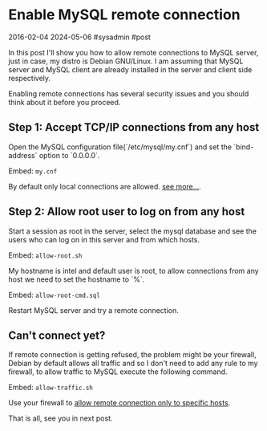 # Enable MySQL remote connection
2016-02-04 2024-05-06 #sysadmin #post

<p>In this post I'll show you how to allow remote connections to MySQL server, just in case, my distro is Debian GNU/Linux. I am assuming that MySQL server and MySQL client are already installed in the server and client side respectively.</p>

<p>Enabling remote connections has several security issues and you should think about it before you proceed. </p>

## Step 1: Accept TCP/IP connections from any host

<p>Open the MySQL configuration file(`/etc/mysql/my.cnf`) and set the `bind-address` option to `0.0.0.0`.</p>

Embed: `my.cnf`

<p>By default only local connections are allowed. <a href="http://dev.mysql.com/doc/refman/5.1/en/server-options.html#option_mysqld_bind-address" target="_blank">see more...</a>.</p>

## Step 2: Allow root user to log on from any host

<p>Start a session as root in the server, select the mysql database and see the users who can log on in this server and from which hosts.</p>

Embed: `allow-root.sh`

<p>My hostname is intel and default user is root, to allow connections from any host we need to set the hostname to `%`.</p>

Embed: `allow-root-cmd.sql`

<p>Restart MySQL server and try a remote connection.</p>

## Can't connect yet?

<p>If remote connection is getting refused, the problem might be your firewall, Debian by default allows all traffic and so I don't need to add any rule to my firewall, to allow traffic to MySQL execute the following command.</p>

Embed: `allow-traffic.sh`

<p>Use your firewall to <a href="http://www.cyberciti.biz/faq/unix-linux-mysqld-server-bind-to-more-than-one-ip-address/" target="_blank">allow remote connection only to specific hosts</a>.</p>
<p>That is all, see you in next post.</p>
